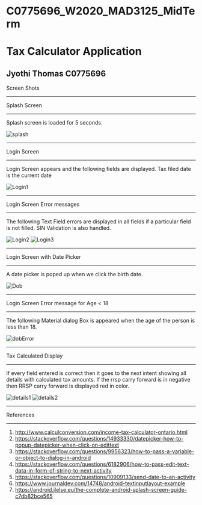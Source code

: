 # C0775696_W2020_MAD3125_MidTerm
# Tax Calculator Application
## Jyothi Thomas C0775696

Screen Shots
____________

Splash Screen
_____________
Splash screen is loaded for 5 seconds.

![splash](https://github.com/jyothithomas/C0775696_W2020_MAD3125_MidTerm/blob/master/ScreenShots/splashcsreen.PNG)
___________________________________________________________________________________________________________________

Login Screen
_____________
Login Screen appears and the following fields are displayed.
Tax filed date is the current date

![Login1](https://github.com/jyothithomas/C0775696_W2020_MAD3125_MidTerm/blob/master/ScreenShots/LoginScreen1.PNG)
_____________________________________________________________________________________________________________
Login Screen Error messages
___________________________
The following Text Field errors are displayed in all fields if a particular field is not filled.
SIN Validation is also handled.

![Login2](https://github.com/jyothithomas/C0775696_W2020_MAD3125_MidTerm/blob/master/ScreenShots/LoginSinValidation.PNG)
![Login3](https://github.com/jyothithomas/C0775696_W2020_MAD3125_MidTerm/blob/master/ScreenShots/Loginerror1.PNG)
_________________________________________________

Login Screen with Date Picker
______________________________
A date picker is poped up when we click the birth date.

![Dob](https://github.com/jyothithomas/C0775696_W2020_MAD3125_MidTerm/blob/master/ScreenShots/LoginDob.PNG)
________________________________________________________________

Login Screen Error message for Age < 18
_________________________________________

The following Material dialog Box is appeared when the age of the person is less than 18.

![dobError](https://github.com/jyothithomas/C0775696_W2020_MAD3125_MidTerm/blob/master/ScreenShots/LoginDobError.PNG)
____________________________________________________________

Tax Calculated Display
______________________

If every field entered is correct then it goes to the next intent showing all details with calculated tax amounts.
If the rrsp carry forward is in negative then RRSP carry forward is displayed red in color.

![details1](https://github.com/jyothithomas/C0775696_W2020_MAD3125_MidTerm/blob/master/ScreenShots/DetailScreen1.PNG)
![details2](https://github.com/jyothithomas/C0775696_W2020_MAD3125_MidTerm/blob/master/ScreenShots/DetailScreen2.PNG)
__________________________________________________________________________



References
__________
1) http://www.calculconversion.com/income-tax-calculator-ontario.html
2) https://stackoverflow.com/questions/14933330/datepicker-how-to-popup-datepicker-when-click-on-edittext
3) https://stackoverflow.com/questions/9956323/how-to-pass-a-variable-or-object-to-dialog-in-android
4) https://stackoverflow.com/questions/6182906/how-to-pass-edit-text-data-in-form-of-string-to-next-activity
5) https://stackoverflow.com/questions/10909133/send-date-to-an-activity
6) https://www.journaldev.com/14748/android-textinputlayout-example
7) https://android.jlelse.eu/the-complete-android-splash-screen-guide-c7db82bce565
